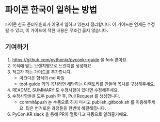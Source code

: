 # 파이콘 한국이 일하는 방법

파이콘 한국 준비위원회가 어떻게 일하고 있는지 정리합니다. 이 가이드는 언제든 수정될 수 있고, 이 가이드에 적힌 내용은 무조건 옳지 않습니다.

## 기여하기
1. https://github.com/pythonkr/pyconkr-guide 을 fork 받아요.
2. 목적에 맞는 브랜치명으로 브랜치를 생성해요.
3. 적고자 하는 가이드를 추가합니다.
    - 마크다운 형식의 md 파일
    - tool-guide 외의 목차라면 해당하는 디렉토리를 만들어 목차를 구상해주세요.
4. README, SUMMARY 도 수정사항이 있다면 수정해주세요.
5. 수정사항들을 모두 push 한 후, Pull Request 를 생성합니다.
    - commit&push 는 수동으로 하지 마시고 publish_gitbook.sh 를 이용해주세요. 많은 번거로운 과정들을 한번에 해결해줍니다.
6. PyCon.KR slack 을 통해 PR이 열렸다고 자동으로 알려줄거에요.
